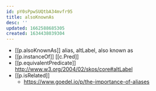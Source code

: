 ```yaml
---
id: pY0sPpwSUQtbA34mvfr95
title: alsoKnownAs
desc: ''
updated: 1662588685305
created: 1634438039304
---
```




- [[p.alsoKnownAs]] alias, altLabel, also known as 
- [[p.instanceOf]] [[c.Pred]] 
- [[p.equivalentPredicate]] http://www.w3.org/2004/02/skos/core#altLabel 
- [[p.isRelated]]
  - https://www.goedel.io/p/the-importance-of-aliases